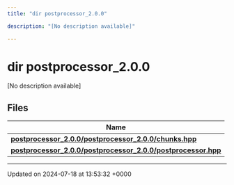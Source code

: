 ```yaml
---
title: "dir postprocessor_2.0.0"

description: "[No description available]"

---
```


# dir postprocessor_2.0.0

[No description available]

## Files

| Name           |
| -------------- |
| **[postprocessor_2.0.0/postprocessor_2.0.0/chunks.hpp](/documentation/code/files/postprocessor__2_80_80_2chunks_8hpp/#file-postprocessor-2-0-0-postprocessor-2-0-0-chunks-hpp)**  |
| **[postprocessor_2.0.0/postprocessor_2.0.0/postprocessor.hpp](/documentation/code/files/postprocessor__2_80_80_2postprocessor_8hpp/#file-postprocessor-2-0-0-postprocessor-2-0-0-postprocessor-hpp)**  |






-------------------------------

Updated on 2024-07-18 at 13:53:32 +0000
